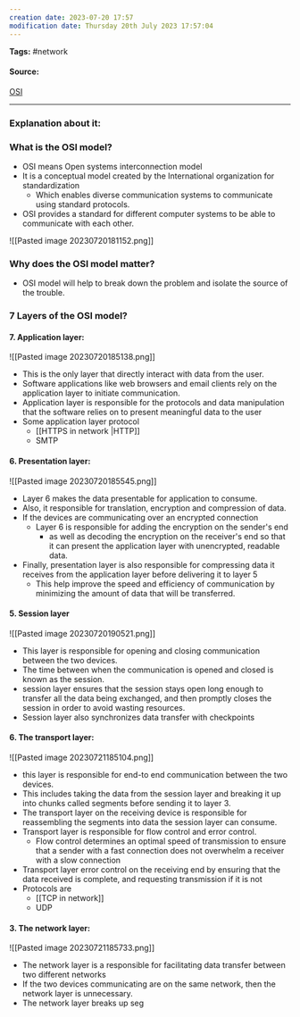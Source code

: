 ```yaml
---
creation date: 2023-07-20 17:57
modification date: Thursday 20th July 2023 17:57:04
---
```


**Tags:** #network 

#### Source:
[OSI](https://www.cloudflare.com/learning/ddos/glossary/open-systems-interconnection-model-osi/)

--------------------------------------

### Explanation about it:

### What is the OSI model?

* OSI means Open systems interconnection model 
* It is a conceptual model created by the International organization for standardization 
	* Which enables diverse communication systems to communicate using standard protocols.
* OSI provides a standard for different computer systems to be able to communicate with each other.

![[Pasted image 20230720181152.png]]


### Why does the OSI model matter?

* OSI model will help to break down the problem and isolate the source of the trouble.


### 7 Layers of the OSI model?

#### 7. Application layer:

![[Pasted image 20230720185138.png]]

* This is the only layer that directly interact with data from the user.
* Software applications like web browsers and email clients rely on the application layer to initiate communication.
* Application layer is responsible for the protocols and data manipulation that the software relies on to present meaningful data to the user
* Some application layer protocol
	* [[HTTPS in network |HTTP]]
	* SMTP


#### 6. Presentation layer:

![[Pasted image 20230720185545.png]]

* Layer 6 makes the data presentable for application to consume.
* Also, it responsible for translation, encryption and compression of data.
* If the devices are communicating over an encrypted connection
	* Layer 6 is responsible for adding the encryption on the sender's end 
		* as well as decoding the encryption on the receiver's end so that it can present the application layer with unencrypted, readable data.
* Finally, presentation layer is also responsible for compressing data it receives from the application layer before delivering it to layer 5
	* This help improve the speed and efficiency of communication by minimizing the amount of data that will be transferred.

#### 5. Session layer

![[Pasted image 20230720190521.png]]

* This layer is responsible for opening and closing communication between the two devices.
* The time between when the communication is opened and closed is known as the session.
* session layer ensures that the session stays open long enough to transfer all the data being exchanged, and then promptly closes the session in order to avoid wasting resources.
* Session layer also synchronizes data transfer with checkpoints


#### 6. The transport layer:

![[Pasted image 20230721185104.png]]

* this layer is responsible for end-to end communication between the two devices.
* This includes taking the data from the session layer and breaking it up into chunks called segments before sending it to layer 3.
* The transport layer on the receiving device is responsible for reassembling the segments into data the session layer can consume.
* Transport layer is responsible for flow control and error control.
	* Flow control determines an optimal speed of transmission to ensure that a sender with a fast connection does not overwhelm a receiver with a slow connection
* Transport layer error control on the receiving end by ensuring that the data received is complete, and requesting transmission if it is not
* Protocols are
	* [[TCP in network]]
	* UDP


#### 3. The network layer:

![[Pasted image 20230721185733.png]]

* The network layer is a responsible for facilitating data transfer between two different networks
* If the two devices communicating are on the same network, then the network layer is unnecessary.
* The network layer breaks up seg
